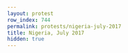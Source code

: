 ```yaml
---
layout: protest
row_index: 744
permalink: protests/nigeria-july-2017
title: Nigeria, July 2017
hidden: true
---
```

